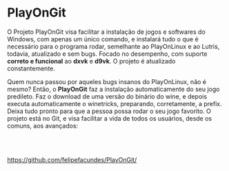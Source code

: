 # PlayOnGit

O Projeto PlayOnGit visa facilitar a instalação de jogos e softwares do Windows, com apenas um único comando, e instalará tudo o que é necessário para o programa rodar, semelhante ao PlayOnLinux e ao Lutris, todavia, atualizado e sem bugs. Focado no desempenho, com suporte **correto e funcional** ao **dxvk** e **d9vk**. O projeto é atualizado constantemente.

Quem nunca passou por aqueles bugs insanos do PlayOnLinux, não é mesmo? Então, o **PlayOnGit** faz a instalação automaticamente do seu jogo predileto. Faz o download de uma versão do binário do wine, e depois executa automaticamente o winetricks, preparando, corretamente, a prefix. Deixa tudo pronto para que a pessoa possa rodar o seu jogo favorito. O projeto está no Git, e visa facilitar a vida de todos os usuários, desde os comuns, aos avançados:

<br></br>

https://github.com/felipefacundes/PlayOnGit/
